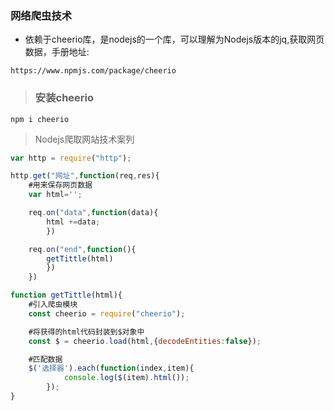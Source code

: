 ### 网络爬虫技术

* 依赖于cheerio库，是nodejs的一个库，可以理解为Nodejs版本的jq,获取网页数据，手册地址:
```
https://www.npmjs.com/package/cheerio
```

> ### 安装cheerio
```
npm i cheerio
```

> Nodejs爬取网站技术案列
```js
var http = require("http");

http.get("网址",function(req,res){
	#用来保存网页数据
	var html='';

	req.on("data",function(data){
		html +=data;
		})

	req.on("end",function(){
		getTittle(html)
		})
	})

function getTittle(html){
	#引入爬虫模块
	const cheerio = require("cheerio");

	#将获得的html代码封装到$对象中
	const $ = cheerio.load(html,{decodeEntities:false});

	#匹配数据
	$('选择器').each(function(index,item){
			console.log($(item).html());
		});
}
```